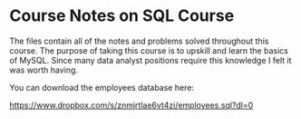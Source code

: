 # Course Notes on SQL Course

The files contain all of the notes and problems solved throughout this course. The purpose of taking this course is to upskill and learn the basics of MySQL. Since many data analyst positions require this knowledge I felt it was worth having. 

You can download the employees database here: 

https://www.dropbox.com/s/znmjrtlae6vt4zi/employees.sql?dl=0
